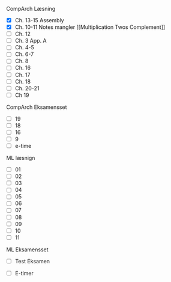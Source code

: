CompArch Læsning

- [x] Ch. 13-15 Assembly
- [x] Ch. 10-11 Notes mangler [[Multiplication Twos Complement]]
- [ ] Ch. 12
- [ ] Ch. 3 App. A
- [ ] Ch. 4-5
- [ ] Ch. 6-7
- [ ] Ch. 8
- [ ] Ch. 16
- [ ] Ch. 17
- [ ] Ch. 18
- [ ] Ch. 20-21
- [ ] Ch 19

CompArch Eksamensset

- [ ] 19
- [ ] 18
- [ ] 16
- [ ] 9
- [ ] e-time

ML læsnign

- [ ] 01
- [ ] 02
- [ ] 03
- [ ] 04
- [ ] 05
- [ ] 06
- [ ] 07
- [ ] 08
- [ ] 09
- [ ] 10
- [ ] 11

ML Eksamensset

- [ ] Test Eksamen
- [ ] E-timer

